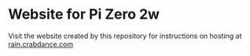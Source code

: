 # Website for Pi Zero 2w

Visit the website created by this repository for instructions on hosting at [rain.crabdance.com](https://rain.crabdance.com/pages/info.html)